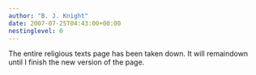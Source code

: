 ```yaml
---
author: "B. J. Knight"
date: 2007-07-25T04:43:00+00:00
nestinglevel: 0
---
```

The entire religious texts page has been taken down. It will remaindown until I finish the new version of the page.